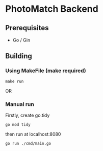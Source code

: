 # PhotoMatch Backend

## Prerequisites
- Go / Gin

## Building

### Using MakeFile (make required)
```
make run
```

OR

### Manual run

Firstly, create go.tidy

```
go mod tidy
```

then run at localhost:8080

```
go run ./cmd/main.go
```
